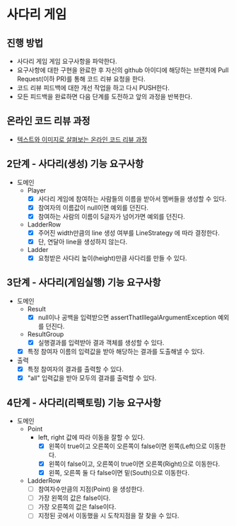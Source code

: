 # 사다리 게임
## 진행 방법
* 사다리 게임 게임 요구사항을 파악한다.
* 요구사항에 대한 구현을 완료한 후 자신의 github 아이디에 해당하는 브랜치에 Pull Request(이하 PR)를 통해 코드 리뷰 요청을 한다.
* 코드 리뷰 피드백에 대한 개선 작업을 하고 다시 PUSH한다.
* 모든 피드백을 완료하면 다음 단계를 도전하고 앞의 과정을 반복한다.

## 온라인 코드 리뷰 과정
* [텍스트와 이미지로 살펴보는 온라인 코드 리뷰 과정](htㅇtps://github.com/nextstep-step/nextstep-docs/tree/master/codereview)

## 2단계 - 사다리(생성) 기능 요구사항
- 도메인
  - Player
    - [x] 사다리 게임에 참여하는 사람들의 이름을 받아서 멤버들을 생성할 수 있다.
    - [x] 참여자의 이름값이 null이면 예외를 던진다.
    - [x] 참여하는 사람의 이름이 5글자가 넘어가면 예외를 던진다.
  - LadderRow
    - [x] 주어진 width만큼의 line 생성 여부를 LineStrategy 에 따라 결정한다.
    - [x] 단, 연달아 line을 생성하지 않는다.
  - Ladder
    - [x] 요청받은 사다리 높이(height)만큼 사다리를 만들 수 있다.

## 3단계 - 사다리(게임실행) 기능 요구사항

- 도메인
  - Result
    - [x] null이나 공백을 입력받으면 assertThatIllegalArgumentException 예외를 던진다. 
  - ResultGroup
    - [x] 실행결과를 입력받아 결과 객체를 생성할 수 있다.
  - [x] 특정 참여자 이름의 입력값을 받아 해당하는 결과를 도출해낼 수 있다.

- 출력
  - [x] 특정 참여자의 결과를 출력할 수 있다.
  - [x] "all" 입력값을 받아 모두의 결과를 출력할 수 있다.

## 4단계 - 사다리(리팩토링) 기능 요구사항
- 도메인
  - Point
    - left, right 값에 따라 이동을 잘할 수 있다.
      - [x] 왼쪽이 true이고 오른쪽이 오른쪽이 false이면 왼쪽(Left)으로 이동한다.
      - [x] 왼쪽이 false이고, 오른쪽이 true이면 오른쪽(Right)으로 이동한다.
      - [x] 왼쪽, 오른쪽 둘 다 false이면 밑(South)으로 이동한다.
      
  - LadderRow
    - [ ] 참여자수만큼의 지점(Point) 을 생성한다.
    - [ ] 가장 왼쪽의 값은 false이다.
    - [ ] 가장 오른쪽의 값은 false이다.
    - [ ] 지정된 곳에서 이동했을 시 도착지점을 잘 찾을 수 있다.
